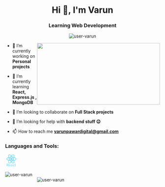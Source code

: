 <h1 align="center">Hi 👋, I'm Varun</h1>
<h3 align="center">Learning Web Development</h3>


<!-- date : 3/19/24 edit this file just to maintain the streak 😁 --> 
<!-- date : 3/20/24 edit this file just to maintain the streak 😁 --> 
<!-- date : 3/21/24 edit this file just to maintain the streak 😁 --> 



<p align="center" > <img src="https://komarev.com/ghpvc/?username=user-varun&label=Profile%20views&color=0e75b6&style=flat" alt="user-varun" /> </p>     
<!--
<img  align="right" src="https://c.tenor.com/mGgWY8RkgYMAAAAC/hello-world.gif"> --> 

<img  align="right" height='200px' width='400px'  src="https://github.com/User-Varun/User-Varun/assets/135313164/c4621ee5-a0f4-49a7-aae7-7bfbd9002c4e">  


- 🔭 I’m currently working on **Personal projects**

- 🌱 I’m currently learning **React, Express.js , MongoDB**

- 👯 I’m looking to collaborate on **Full Stack projects**

- 🤝 I’m looking for help with **backend stuff 😉**

- 📫 How to reach me **varunpawardigital@gmail.com**


<h3 align="left">Languages and Tools:</h3>
<p align="left">  </a> <a href="https://reactjs.org/" target="_blank" rel="noreferrer"> <img src="https://raw.githubusercontent.com/devicons/devicon/master/icons/react/react-original-wordmark.svg" alt="react" width="40" height="40"/> </a> </p>



  
<p ><img  width='300px'  align="left" src="https://github-readme-stats.vercel.app/api/top-langs?username=user-varun&show_icons=true&locale=en&layout=compact" alt="user-varun" /></p>


<p ><img align='right' width='400px'  src="https://github-readme-streak-stats.herokuapp.com/?user=user-varun" alt="user-varun" /></p>



